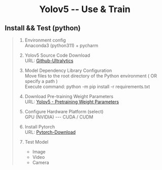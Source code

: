 <h1 align = "center"> Yolov5 -- Use & Train </h1>

## Install && Test (python)

> 1. Environment config  
>    Anaconda3 (python311) + pycharm
>
> 2. Yolov5 Source Code Download  
>    URL: [Github-Ultralytics](https://github.com/ultralytics/yolov5)
>
> 3. Model Dependency Library Configuration  
>    Move files to the root directory of the Python environment ( OR specify a path )  
>    Execute command:
>       python -m pip install -r requirements.txt
>
> 4. Download Pre-training Weight Parameters  
>    URL: [Yolov5 - Pretraining Weight Parameters](https://github.com/ultralytics/yolov5/releases)
>
> 5. Configure Hardware Platform (select)  
>    GPU (NVIDIA) --- CUDA / CUDM
>
> 6. Install Pytorch  
>    URL: [Pytorch-Download](https://pytorch.org/get-started/locally/)
>
> 7. Test Model  
>    * Image
>    * Video
>    * Camera
